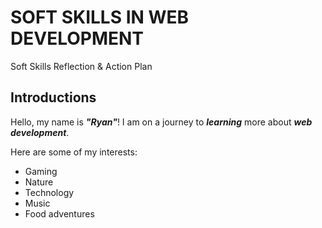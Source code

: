# SOFT SKILLS IN WEB DEVELOPMENT 
Soft Skills Reflection & Action Plan

## Introductions
Hello, my name is _**"Ryan"**_! I am on a journey to **_learning_** more about **_web development_**.

Here are some of my interests: 
* Gaming
* Nature
* Technology
* Music
* Food adventures
